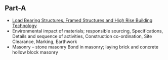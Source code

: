   ## Part-A
- [Load Bearing Structures, Framed Structures and High Rise Building Technology](Building-Construction-Practice/Files/LoadBearingStructures.xlsx)
- Environmental impact of materials; responsible sourcing, Specifications, Details and sequence of activities, Construction co-ordination, Site Clearance, Marking, Earthwork
- Masonry – stone masonry  Bond in masonry; laying brick and concrete hollow block masonry
